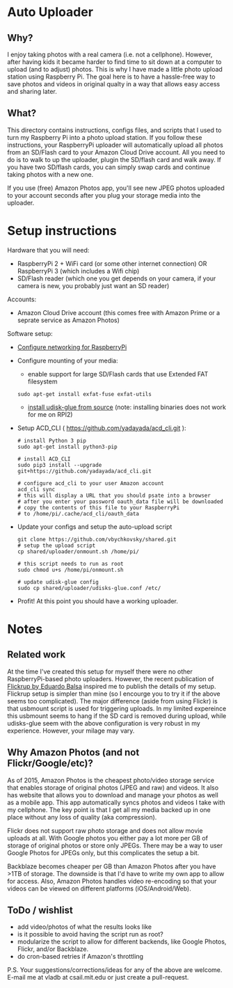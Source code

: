 Auto Uploader
====


Why?
---

I enjoy taking photos with a real camera (i.e. not a cellphone).  However, after having kids it became harder to find time to sit down at a computer to upload (and to adjust) photos. This is why I have made a little photo upload station using Raspberry Pi. The goal here is to have a hassle-free way to save photos and videos in original qualty in a way that allows easy access and sharing later.

What? 
---
This directory contains instructions, configs files, and
scripts that I used to turn my Raspberry Pi into a photo
upload station. If you follow these instructions, your RaspberryPi
uploader will automatically upload all photos from an
SD/Flash card to your Amazon Cloud Drive account. All you
need to do is to walk to up the uploader, plugin the SD/flash
card and walk away. If you have two SD/flash cards, you can
simply swap cards and continue taking photos with a new one.

If you use (free) Amazon Photos app, you'll see new JPEG photos
uploaded to your account seconds after you plug your storage
media into the uploader.
 

Setup instructions
===

Hardware that you will need:
- RaspberryPi 2 + WiFi card (or some other internet
  connection) OR RaspberryPi 3 (which includes a Wifi chip)
- SD/Flash reader (which one you get depends on your camera,
  if your camera is new, you probably just want an SD
    reader)
 
Accounts:
- Amazon Cloud Drive account (this comes free with Amazon Prime
  or a seprate service as Amazon Photos)

Software setup:
- [Configure networking for RaspberryPi](https://learn.adafruit.com/adafruits-raspberry-pi-lesson-3-network-setup/overview)
- Configure mounting of your media:
  - enable support for large SD/Flash cards that use Extended FAT filesystem
  ~~~
  sudo apt-get install exfat-fuse exfat-utils
  ~~~
  - [install udisk-glue from source](http://angryelectron.com/udisks-glue-on-ubuntu-14-04/) (note: installing binaries does not work for me on RPI2)
- Setup ACD_CLI ( https://github.com/yadayada/acd_cli.git ):
  ~~~
  # install Python 3 pip
  sudo apt-get install python3-pip

  # install ACD_CLI
  sudo pip3 install --upgrade git+https://github.com/yadayada/acd_cli.git

  # configure acd_cli to your user Amazon account
  acd_cli sync
  # this will display a URL that you should psate into a browser
  # after you enter your password oauth_data file will be downloaded 
  # copy the contents of this file to your RaspberryPi
  # to /home/pi/.cache/acd_cli/oauth_data
  ~~~ 
- Update your configs and setup the auto-upload script
  ~~~
  git clone https://github.com/vbychkovsky/shared.git
  # setup the upload script
  cp shared/uploader/onmount.sh /home/pi/

  # this script needs to run as root
  sudo chmod u+s /home/pi/onmount.sh

  # update udisk-glue config
  sudo cp shared/uploader/udisks-glue.conf /etc/
  ~~~

- Profit!
At this point you should have a working uploader.


Notes
===
 
Related work 
---

At the time I've created this setup for myself there were no
other RaspberryPi-based photo uploaders. However, the recent
publication of [Flickrup by Eduardo
Balsa](https://github.com/drcursor/flickrup) inspired me to
publish the details of my setup. Flickrup setup is simpler
than mine (so I encourge you to try it if the above seems
too complicated). The major difference (aside from using
Flickr) is that usbmount script is used for triggering
uploads. In my limited expereince this usbmount seems to
hang if the SD card is removed during upload, while
udisks-glue seem with the above configuration is very robust
in my experience. However, your milage may vary.


Why Amazon Photos (and not Flickr/Google/etc)?  
--- 

As of 2015, Amazon Photos is the cheapest photo/video
storage service that enables storage of original photos
(JPEG and raw) and videos. It also has website that allows
you to download and manage your photos as well as a mobile
app.  This app automatically syncs photos and videos I take
with my cellphone. The key point is that I get all my media
backed up in one place without any loss of quality (aka
compression).

Flickr does not support raw photo storage and does not allow
movie uploads at all. With Google photos you either pay a
lot more per GB of storage of original photos or store only
JPEGs. There may be a way to user Google Photos for JPEGs
only, but this complicates the setup a bit.

Backblaze becomes cheaper per GB than Amazon Photos after you have
 \>1TB of storage. The downside is that I'd have to write my
own app to allow for access. Also, Amazon Photos handles
video re-encoding so that your videos can be viewed on
different platforms (iOS/Android/Web).


ToDo / wishlist
---
- add video/photos of what the results looks like
- is it possible to avoid having the script run as root?
- modularize the script to allow for different backends,
  like Google Photos, Flickr, and/or Backblaze.
- do cron-based retries if Amazon's throttling


P.S. Your suggestions/corrections/ideas for any of the above are
welcome. E-mail me at vladb at csail.mit.edu or just create
a pull-request.


